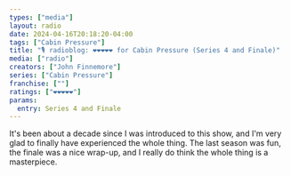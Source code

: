 ```yaml
---
types: ["media"]
layout: radio
date: 2024-04-16T20:18:20-04:00
tags: ["Cabin Pressure"]
title: "🎙️ radioblog: ❤️❤️❤️❤️❤️ for Cabin Pressure (Series 4 and Finale)"
media: ["radio"]
creators: ["John Finnemore"]
series: ["Cabin Pressure"]
franchise: [""]
ratings: ["❤️❤️❤️❤️❤️"]
params:
  entry: Series 4 and Finale
---
```

It's been about a decade since I was introduced to this show, and I'm very glad to finally have experienced the whole thing. The last season was fun, the finale was a nice wrap-up, and I really do think the whole thing is a masterpiece.

